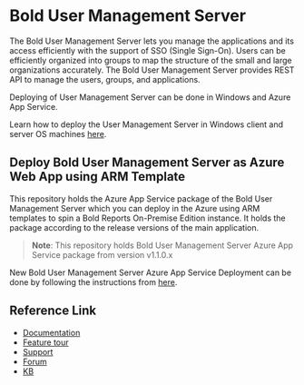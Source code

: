 # Bold User Management Server

 The Bold User Management Server lets you manage the applications and its access efficiently with the support of SSO (Single Sign-On). Users can be efficiently organized into groups to map the structure of the small and large organizations accurately. The Bold User Management Server provides REST API to manage the users, groups, and applications.
 
 Deploying of User Management Server can be done in Windows and Azure App Service.

 Learn how to deploy the User Management Server in Windows client and server OS machines [here](https://help.syncfusion.com/report-platform/report-server/installation-and-deployment).

## Deploy Bold User Management Server as Azure Web App using ARM Template

This repository holds the Azure App Service package of the Bold User Management Server which you can deploy in the Azure using ARM templates to spin a Bold Reports On-Premise Edition instance. It holds the package according to the release versions of the main application.

>**Note**: This repository holds Bold User Management Server Azure App Service package from version v1.1.0.x

New Bold User Management Server Azure App Service Deployment can be done by following the instructions from [here](https://help.syncfusion.com/report-platform/report-server/azure-deployment/app-service/arm-template).

## Reference Link

* [Documentation](https://help.syncfusion.com/report-platform/overview)
* [Feature tour](https://www.syncfusion.com/products/report)
* [Support](https://www.syncfusion.com/support/directtrac/incidents)
* [Forum](https://www.syncfusion.com/forums/report)
* [KB](https://www.syncfusion.com/kb/report)
